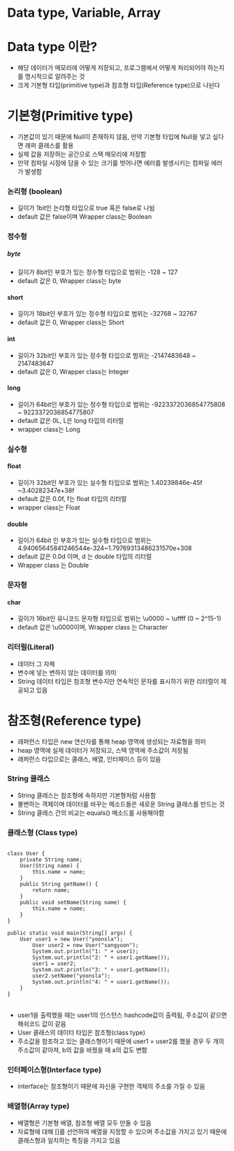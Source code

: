 # Data type, Variable, Array
# Data type 이란?
- 해당 데이터가 메모리에 어떻게 저장되고, 프로그램에서 어떻게 처리되어야 하는지를 명시적으로 알려주는 것
- 크게 기본형 타입(primitive type)과 참조형 타입(Reference type)으로 나뉜다

# 기본형(Primitive type)
- 기본값이 있기 때문에 Null이 존재하지 않음, 만약 기본형 타입에 Null을 넣고 싶다면 래퍼 클래스를 활용
- 실제 값을 저장하는 공간으로 스택 메모리에 저장함
- 만약 컴파일 시점에 담을 수 있는 크기를 벗어나면 에러를 발생시키는 컴파일 에러가 발생함

### 논리형 (boolean)
- 길이가 1bit인 논리형 타입으로 true 혹은 false로 나뉨
- default 값은 false이며 Wrapper class는 Boolean

### 정수형
##### byte
- 길이가 8bit인 부호가 있는 정수형 타입으로 범위는 -128 ~ 127
- default 값은 0, Wrapper class는 byte

#### short
- 길이가 18bit인 부호가 있는 정수형 타입으로 범위는 -32768 ~ 32767
- default 값은 0, Wrapper class는 Short

#### int
- 길이가 32bit인 부호가 있는 정수형 타입으로 범위는 -2147483648 ~ 2147483647
- default 값은 0, Wrapper class는 Integer

#### long
- 길이가 64bit인 부호가 있는 정수형 타입으로 범위는 -9223372036854775808 ~ 9223372036854775807
- default 값은 0L, L은 long 타입의 리터럴
- wrapper class는 Long

### 실수형
#### float
- 길이가 32bit인 부호가 있는 실수형 타입으로 범위는 1.40239846e-45f ~3.40282347e+38f
- default 값은 0.0f, f는 float 타입의 리터럴
- wrapper class는 Float

#### double
- 길이가 64bit 인 부호가 있는 실수형 타입으로 범위는 4.94065645841246544e-324~1.79769313486231570e+308
- default 값은 0.0d 이며, d 는 double 타입의 리터럴
- Wrapper class 는 Double

### 문자형
#### char
- 길이가 16bit인 유니코드 문자형 타입으로 범위는 \u0000 ~ \uffff (0 ~ 2^15-1) 
- default 값은 \u0000이며, Wrapper class 는 Character

### 리터럴(Literal)
- 데이터 그 자체
- 변수에 넣는 변하지 않는 데이터를 의미
- String 데이터 타입은 참조형 변수지만 연속적인 문자를 표시하기 위한 리터럴이 제공되고 있음

# 참조형(Reference type)
- 래퍼런스 타입은 new 연산자를 통해 heap 영역에 생성되는 자료형을 의미
- heap 영역에 실제 데이터가 저장되고, 스택 영역에 주소값이 저장됨
- 래퍼런스 타입으로는 클래스, 배열, 인터페이스 등이 있음

### String 클래스
- String 클래스는 참조형에 속하지만 기본형처럼 사용함
- 불변하는 객체이며 데이터를 바꾸는 메소드들은 새로운 String 클래스를 만드는 것
- String 클래스 간의 비교는 equals() 메소드를 사용해야함

### 클래스형 (Class type)

<pre>
<code>
class User {
	private String name;
	User(String name) {
		this.name = name;
	}
	public String getName() {
		return name;
	}
	public void setName(String name) {
		this.name = name;
	}
}

public static void main(String[] args) {
    User user1 = new User("yoonsla");
		User user2 = new User("sangyoon");
		System.out.println("1: " + user1);
		System.out.println("2: " + user1.getName());
		user1 = user2;
		System.out.println("3: " + user1.getName());
		user2.setName("yoonsla");
		System.out.println("4: " + user1.getName());
	}
}
</code>
</pre>

- user1을 출력했을 때는 user1의 인스턴스 hashcode값이 출력됨, 주소값이 같으면 해쉬코드 값이 같음
- User 클래스의 데이터 타입은 참조형(class type)
- 주소값을 참조하고 있는 클래스형이기 때문에 user1 = user2를 했을 경우 두 개의 주소값이 같아져, b의 값을 바꿨을 때 a의 값도 변함

### 인터페이스형(Interface type)
- interface는 참조형이기 때문에 자신을 구현한 객체의 주소를 가질 수 있음

### 배열형(Array type)
- 배열형은 기본형 배열, 참조형 배열 모두 만들 수 있음
- 자료형에 대해 []를 선언하여 배열을 지정할 수 있으며 주소값을 가지고 있기 때문에 클래스형과 일치하는 특징을 가지고 있음

